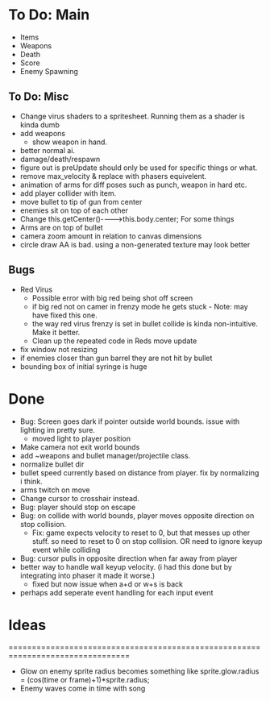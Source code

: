 # To Do: Main
- Items
- Weapons
- Death
- Score
- Enemy Spawning


## To Do: Misc
- Change virus shaders to a spritesheet. Running them as a shader is kinda dumb
- add weapons
    - show weapon in hand.
- better normal ai.
- damage/death/respawn
- figure out is preUpdate should only be used for specific things or what.
- remove max_velocity & replace with phasers equivelent.
- animation of arms for diff poses such as punch, weapon in hard etc.
- add player collider with item.
- move bullet to tip of gun from center
- enemies sit on top of each other
- Change this.getCenter()---->this.body.center; For some things
- Arms are on top of bullet
- camera zoom amount in relation to canvas dimensions
- circle draw AA is bad. using a non-generated texture may look better

## Bugs
- Red Virus
    - Possible error with big red being shot off screen 
    - if big red not on camer in frenzy mode he gets stuck - Note: may have fixed this one.
    - the way red virus frenzy is set in bullet collide is kinda non-intuitive.  Make it better.
    - Clean up the repeated code in Reds move update
- fix window not resizing 
- if enemies closer than gun barrel they are not hit by bullet
- bounding box of initial syringe is huge


# Done
- Bug: Screen goes dark if pointer outside world bounds. issue with lighting im pretty sure.
    - moved light to player position
- Make camera not exit world bounds
- add ~weapons and bullet manager/projectile class.
- normalize bullet dir
- bullet speed currently based on distance from player. fix by normalizing i think.
- arms twitch on move
- Change cursor to crosshair instead.
- Bug: player should stop on escape
- Bug: on collide with world bounds, player moves opposite direction on stop collision.
    - Fix: game expects velocity to reset to 0, but that messes up other stuff. so need to reset to 0 on stop collision. OR need to ignore keyup event while colliding
- Bug: cursor pulls in opposite direction when far away from player
- better way to handle wall keyup velocity. (i had this done but by integrating into phaser it made it worse.)
    - fixed but now issue when a+d or w+s is back
- perhaps add seperate event handling for each input event


# Ideas
================================================================================
- Glow on enemy sprite radius becomes something like sprite.glow.radius = (cos(time or frame)+1)*sprite.radius;
- Enemy waves come in time with song
